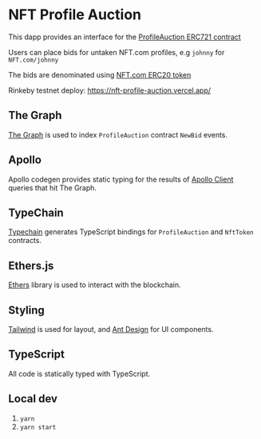 # NFT Profile Auction

This dapp provides an interface for the [ProfileAuction ERC721 contract](https://rinkeby.etherscan.io/address/0x7d4dde9418f2c2d2d895c09e81155e1ab08ae236#writeProxyContract)

Users can place bids for untaken NFT.com profiles, e.g `johnny` for `NFT.com/johnny`

The bids are denominated using [NFT.com ERC20 token](https://rinkeby.etherscan.io/address/0x38E5F095e1a4Bb02c87cb56E2b204E00f3bE5f8d#readProxyContract)

Rinkeby testnet deploy: https://nft-profile-auction.vercel.app/

## The Graph

[The Graph](https://thegraph.com/docs/developer/quick-start) is used to index `ProfileAuction` contract `NewBid` events.

## Apollo

Apollo codegen provides static typing for the results of [Apollo Client](https://www.apollographql.com/docs/react) queries that hit The Graph.

## TypeChain

[Typechain](https://github.com/ethereum-ts/TypeChain) generates TypeScript bindings for `ProfileAuction` and `NftToken` contracts.

## Ethers.js

[Ethers](https://docs.ethers.io/) library is used to interact with the blockchain.

## Styling

[Tailwind](https://tailwindcss.com/) is used for layout, and [Ant Design](https://ant.design/) for UI components.

## TypeScript

All code is statically typed with TypeScript.

## Local dev

1. `yarn`
2. `yarn start`

